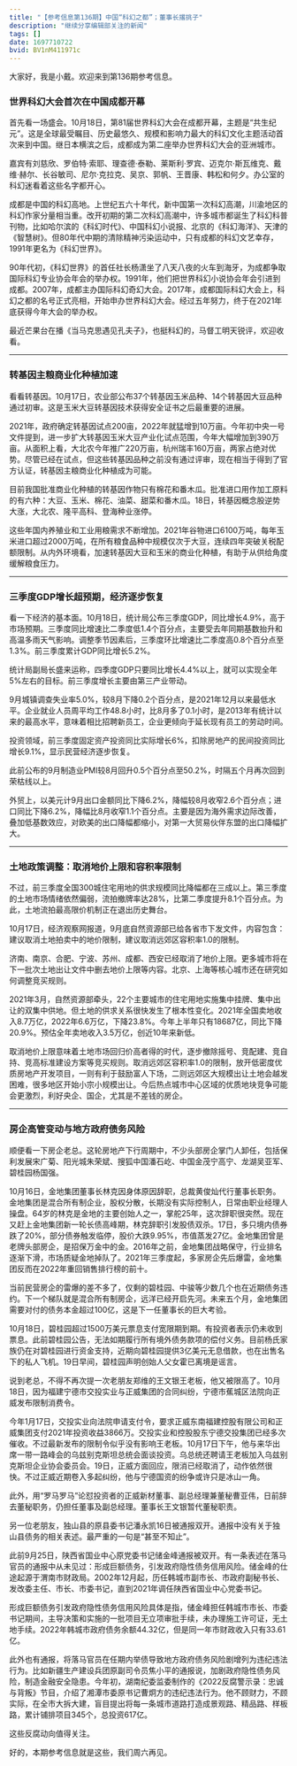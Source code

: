 ```yaml
---
title: "【参考信息第136期】中国“科幻之都”；董事长撂挑子"
description: "继续分享编辑部关注的新闻"
tags: []
date: 1697710722
bvid: BV1nM411971c
---
```

大家好，我是小戴。欢迎来到第136期参考信息。

### 世界科幻大会首次在中国成都开幕

首先看一场盛会。10月18日，第81届世界科幻大会在成都开幕，主题是“共生纪元”。这是全球最受瞩目、历史最悠久、规模和影响力最大的科幻文化主题活动首次来到中国。继日本横滨之后，成都成为第二座举办世界科幻大会的亚洲城市。

嘉宾有刘慈欣、罗伯特·索耶、理查德·泰勒、莱斯利·罗宾、迈克尔·斯瓦维克、戴维·赫尔、长谷敏司、尼尔·克拉克、吴京、郭帆、王晋康、韩松和何夕。办公室的科幻迷看着这些名字都开心。

成都是中国的科幻高地。上世纪五六十年代，新中国第一次科幻高潮，川渝地区的科幻作家分量相当重。改开初期的第二次科幻高潮中，许多城市都诞生了科幻科普刊物，比如哈尔滨的《科幻时代》、中国科幻小说报、北京的《科幻海洋》、天津的《智慧树》。但80年代中期的清除精神污染运动中，只有成都的科幻文艺幸存，1991年更名为《科幻世界》。

90年代初，《科幻世界》的首任社长杨潇坐了八天八夜的火车到海牙，为成都争取国际科幻专业协会年会的举办权。1991年，他们把世界科幻小说协会年会引进到成都。2007年，成都主办国际科幻奇幻大会。2017年，成都国际科幻大会上，科幻之都的名号正式亮相，开始申办世界科幻大会。经过五年努力，终于在2021年底获得今年大会的举办权。

最近芒果台在播《当马克思遇见孔夫子》，也挺科幻的，马督工明天锐评，欢迎收看。

---

### 转基因主粮商业化种植加速

看看转基因。10月17日，农业部公布37个转基因玉米品种、14个转基因大豆品种通过初审。这是玉米大豆转基因技术获得安全证书之后最重要的进展。

2021年，政府确定转基因试点200亩，2022年就猛增到10万亩。今年初中央一号文件提到，进一步扩大转基因玉米大豆产业化试点范围，今年大幅增加到390万亩。从面积上看，大北农今年推广220万亩，杭州瑞丰160万亩，两家占绝对优势。尽管已经在试点，但这些转基因品种之前没有通过评审，现在相当于得到了官方认证，转基因主粮商业化种植成为可能。

目前我国批准商业化种植的转基因作物只有棉花和番木瓜。批准进口用作加工原料的有六种：大豆、玉米、棉花、油菜、甜菜和番木瓜。18日，转基因概念股逆势大涨，大北农、隆平高科、登海种业涨停。

这些年国内养殖业和工业用粮需求不断增加。2021年谷物进口6100万吨，每年玉米进口超过2000万吨，在所有粮食品种中规模仅次于大豆，连续四年突破关税配额限制。从内外环境看，加速转基因大豆和玉米的商业化种植，有助于从供给角度缓解粮食压力。

---

### 三季度GDP增长超预期，经济逐步恢复

看一下经济的基本面。10月18日，统计局公布三季度GDP，同比增长4.9%，高于市场预期。三季度同比增速比二季度低1.4个百分点，主要受去年同期基数抬升和高温多雨天气影响。调整季节因素后，三季度环比增速比二季度高0.8个百分点至1.3%。前三季度累计GDP同比增长5.2%。

统计局副局长盛来运称，四季度GDP只要同比增长4.4%以上，就可以实现全年5%左右的目标。前三季度增长主要由第三产业带动。

9月城镇调查失业率5.0%，较8月下降0.2个百分点，是2021年12月以来最低水平。企业就业人员周平均工作48.8小时，比8月多了0.1小时，是2013年有统计以来的最高水平，意味着相比招聘新员工，企业更倾向于延长现有员工的劳动时间。

投资领域，前三季度固定资产投资同比实际增长6%，扣除房地产的民间投资同比增长9.1%，显示民营经济逐步恢复。

此前公布的9月制造业PMI较8月回升0.5个百分点至50.2%，时隔五个月再次回到荣枯线以上。

外贸上，以美元计9月出口金额同比下降6.2%，降幅较8月收窄2.6个百分点；进口同比下降6.2%，降幅比8月收窄1.1个百分点。主要是因为海外需求边际改善，叠加低基数效应，对欧美的出口降幅都缩小，对第一大贸易伙伴东盟的出口降幅扩大。

---

### 土地政策调整：取消地价上限和容积率限制

不过，前三季度全国300城住宅用地的供求规模同比降幅都在三成以上。第三季度的土地市场情绪依然偏弱，流拍撤牌率达28%，比第二季度提升8.1个百分点。为此，土地流拍最高限价机制正在退出历史舞台。

10月17日，经济观察网报道，9月底自然资源部已给各省市下发文件，内容包含：建议取消土地拍卖中的地价限制，建议取消远郊区容积率1.0的限制。

济南、南京、合肥、宁波、苏州、成都、西安已经取消了地价上限。更多城市将在下一批次土地出让文件中删去地价上限等内容。北京、上海等核心城市还在研究如何调整竞买规则。

2021年3月，自然资源部牵头，22个主要城市的住宅用地实施集中挂牌、集中出让的双集中供地。但土地的供求关系很快发生了根本性变化。2021年全国卖地收入8.7万亿，2022年6.6万亿，下降23.8%。今年上半年只有18687亿，同比下降20.9%。预估全年卖地收入3.5万亿，创近10年来新低。

取消地价上限意味着土地市场回归价高者得的时代，逐步撤除摇号、竞配建、竞自持、竞高标准建设方案等竞买规则。取消远郊区容积率1.0的限制，放开低密度优质房地产开发项目，一则有利于鼓励富人下场，二则远郊区大规模出让土地会越发困难，很多地区开始小宗小规模出让。今后热点城市中心区域的优质地块竞争可能会更激烈，利好央企、国企，尤其是不差钱的房企。

---

### 房企高管变动与地方政府债务风险

顺便看一下房企老总。这轮房地产下行周期中，不少头部房企掌门人卸任，包括保利发展宋广菊、阳光城朱荣斌、搜狐中国潘石屹、中国金茂宁高宁、龙湖吴亚军、碧桂园杨国强。

10月16日，金地集团董事长林克因身体原因辞职，总裁黄俊灿代行董事长职务。金地集团是混合所有制企业，股权分散，长期没有实际控制人，日常由职业经理人操盘。64岁的林克是金地的主要创始人之一，掌舵25年，这次辞职很突然。现在又赶上金地集团新一轮长债高峰期，林克辞职引发股债双杀。17日，多只境内债券跌了20%，部分债券触发临停，股价大跌9.95%，市值蒸发27亿。金地集团曾是老牌头部房企，是招保万金中的金。2016年之前，金地集团战略保守，行业排名逐渐下滑，市场质疑金地掉队了。2021年三季度起，多家房企先后爆雷，金地集团反而在2022年重回销售排行榜的前十。

当前民营房企的雷爆的差不多了，仅剩的碧桂园、中骏等少数几个也在近期债务违约。下一个梯队就是混合所有制房企，远洋已经开启先河。未来五个月，金地集团需要对付的债务本金超过100亿，这是下一任董事长的巨大考验。

10月18日，碧桂园超过1500万美元票息支付宽限期到期。有投资者表示仍未收到票息。此前碧桂园公告，无法如期履行所有境外债务款项的偿付义务。目前杨氏家族仍在对碧桂园进行资金支持，近期向碧桂园提供3亿美元无息借款，也在出售名下的私人飞机。19日早间，碧桂园声明创始人父女霍已离境是谣言。

说到老总，不得不再次提一次老朋友郑维的王文银王老板，他又被限高了。10月18日，因为福建宁德市交投实业与正威集团的合同纠纷，宁德市蕉城区法院向正威发布限制消费令。

今年1月17日，交投实业向法院申请支付令，要求正威东南福建控股有限公司和正威集团支付2021年投资收益3866万。交投实业和控股股东宁德交投集团已经多次催收。不过最新发布的限制令似乎没有影响王老板。10月17日下午，他与来华出席一带一路峰会的乌兹别克斯坦总统会面谈投资。乌总统还聘请王老板加入乌兹别克斯坦企业协会委员会。19日，正威方面回应，限消已经取消了，动作依然很快。不过正威近期卷入多起纠纷，他与宁德国资的纷争或许只是冰山一角。

此外，用“罗马罗马”论怼投资者的正威新材董事、副总经理兼董秘曹亚伟，日前辞去董秘职务，仍担任董事及副总经理。董事长王文银暂代董秘职责。

另一位老朋友，独山县的原县委书记潘永凯16日被通报双开。通报中没有关于独山县债务的相关表述。最严重的一句是“甚至不知止”。

此前9月25日，陕西省国业中心原党委书记储金峰通报被双开。有一条表述在落马官员的通报中从未见过：形成巨额债务，引发政府隐性债务信用风险。储金峰的仕途起源于渭南市财政局。2002年12月起，历任韩城市副市长、市政府副秘书长、发改委主任、市长、市委书记，直到2021年调任陕西省国业中心党委书记。

形成巨额债务引发政府隐性债务信用风险具体是指，储金峰担任韩城市市长、市委书记期间，主导决策和实施的一批项目无立项审批手续，未办理施工许可证，无土地手续。2022年韩城市政府债务余额44.32亿，但是同一年市财政收入只有33.61亿。

此外也有通报，将落马官员在任期内举债导致地方政府债务风险剧增列为违纪违法行为。比如新疆生产建设兵团原副司令员焦小平的通报说，加剧政府隐性债务风险，制造金融安全隐患。今年初，湖南纪委监委制作的《2022反腐警示录：忠诚与背叛》节目，介绍了湘潭市委原书记曹炯方的违纪违法行为。他不顾财力，不顾实际，在全市大拆大建，盲目提出将每一条城市道路打造成景观路、精品路、样板路，累计铺排项目345个，总投资617亿。

这些反腐动向值得关注。

好的，本期参考信息就是这些，我们周六再见。

